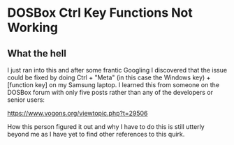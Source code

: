 # DOSBox Ctrl Key Functions Not Working
## What the hell

I just ran into this and after some frantic Googling I discovered that the
issue could be fixed by doing Ctrl + "Meta" (in this case the Windows key) +
[function key] on my Samsung laptop. I learned this from someone on the DOSBox
forum with only five posts rather than any of the developers or senior users:

https://www.vogons.org/viewtopic.php?t=29506

How this person figured it out and why I have to do this is still utterly
beyond me as I have yet to find other references to this quirk.
